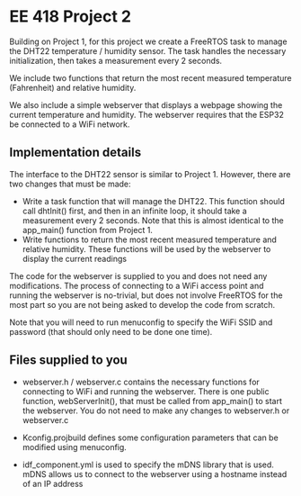 # EE 418 Project 2

Building on Project 1, for this project we create a FreeRTOS task to manage the DHT22
temperature / humidity sensor. The task handles the necessary initialization, then takes
a measurement every 2 seconds.

We include two functions that return the most recent measured temperature (Fahrenheit) and
relative humidity.

We also include a simple webserver that displays a webpage showing the current temperature
and humidity. The webserver requires that the ESP32 be connected to a WiFi network.

## Implementation details

The interface to the DHT22 sensor is similar to Project 1. However, there are two changes
that must be made:
- Write a task function that will manage the DHT22. This function should call dhtInit() first, and
then in an infinite loop, it should take a measurement every 2 seconds. Note that this is almost identical to the app_main() function from Project 1.
- Write functions to return the most recent measured temperature and relative humidity. These
functions will be used by the webserver to display the current readings

The code for the webserver is supplied to you and does not need any modifications. The process of
connecting to a WiFi access point and running the webserver is no-trivial, but does not involve FreeRTOS for the most part so you are not being asked to develop the code from scratch.

Note that you will need to run menuconfig to specify the WiFi SSID and password (that should only need to be done one time).

## Files supplied to you

- webserver.h / webserver.c contains the necessary functions for connecting to WiFi and running the webserver. There is one public function, webServerInit(), that must be called from app_main() to start the webserver. You do not need to make any changes to webserver.h or webserver.c

- Kconfig.projbuild defines some configuration parameters that can be modified using menuconfig. 

- idf_component.yml is used to specify the mDNS library that is used. mDNS allows us to connect to the webserver using a hostname instead of an IP address